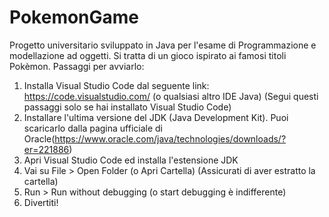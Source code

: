 # PokemonGame
Progetto universitario sviluppato in Java per l'esame di Programmazione e modellazione ad oggetti. Si tratta di un gioco ispirato ai famosi titoli Pokèmon.
Passaggi per avviarlo:
1) Installa Visual Studio Code dal seguente link: https://code.visualstudio.com/ (o qualsiasi altro IDE Java)
   (Segui questi passaggi solo se hai installato Visual Studio Code)
3) Installare l'ultima versione del JDK (Java Development Kit). Puoi scaricarlo dalla pagina ufficiale di Oracle(https://www.oracle.com/java/technologies/downloads/?er=221886)
4) Apri Visual Studio Code ed installa l'estensione JDK
5) Vai su File > Open Folder (o Apri Cartella) (Assicurati di aver estratto la cartella)
6) Run > Run without debugging (o start debugging è indifferente)
7) Divertiti!
